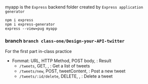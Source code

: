 myapp is the `Express` backend folder created by `Express application generator` 
```
npm i express
npm i express-generator
express --view=pug myapp
```

### branch `branch class-one/Design-your-API-twitter`
For the first part in-class practice  
- Fommat: URL, HTTP Method, POST body, : Result
  - `/tweets`, GET, , : Get a list of tweets
  - `/tweets/new`, POST, tweetContent, : Post a new tweet 
  - `/tweets/:id/delete`, DELETE, , : Delete a tweet
